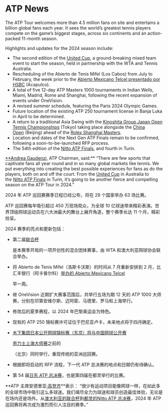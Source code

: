 # ATP News

The ATP Tour welcomes more than 4.5 million fans on site and entertains a billion global fans each year. It sees the world’s greatest tennis players compete on the game’s biggest stages, across six continents and an action-packed 11-month season.

Highlights and updates for the 2024 season include:

- The second edition of the [United Cup](https://www.atptour.com/en/scores/archive/perth-sydney/9900/2024/results), a ground-breaking mixed team event to start the season, held in partnership with the WTA and Tennis Australia.
- Rescheduling of the Abierto de Tenis Mifel (Los Cabos) from July to February, the week prior to the [Abierto Mexicano Telcel presentado por HSBC](https://www.atptour.com/en/tournaments/acapulco/807/overview) (Acapulco).
- A total of five 12-day ATP Masters 1000 tournaments in Indian Wells, Miami, Madrid, Rome and Shanghai, following the recent expansion of events under OneVision.
- A revised summer schedule, featuring the Paris 2024 Olympic Games.
- Future location of the existing ATP 250 tournament license in Banja Luka in April to be determined.
- A return to a traditional Asia Swing with the [Kinoshita Group Japan Open Tennis Championships](https://www.atptour.com/en/tournaments/tokyo/329/overview) (Tokyo) taking place alongside the [China Open](https://www.atptour.com/en/tournaments/beijing/747/overview) (Beijing) ahead of the [Rolex Shanghai Masters](https://www.atptour.com/en/tournaments/shanghai/5014/overview).
- Location and dates of the Next Gen ATP Finals remain to be confirmed, following a soon-to-be-launched RFP process.
- The 54th edition of the [Nitto ATP Finals](https://www.atptour.com/en/tournaments/nitto-atp-finals/605/overview), and fourth in Turin.

[**Andrea Gaudenzi](https://www.atptour.com/en/players/andrea-gaudenzi/g254/overview), ATP Chairman, said:** “There are few sports that captivate fans all year round and in so many global markets like tennis. We put everything into creating the best possible experiences for fans as do the players, both on and off the court. From the [United Cup](https://www.atptour.com/en/scores/archive/perth-sydney/9900/2024/results) in Australia to the [Nitto ATP Finals](https://www.atptour.com/en/tournaments/nitto-atp-finals/605/overview) in Turin, it’s going to be another fierce and compelling season on the ATP Tour in 2024.”

2024 年 ATP 巡回赛赛季日程已经公布，将在 29 个国家举办 63 场比赛。

ATP 巡回赛每年吸引超过 450 万现场观众，为全球 10 亿球迷带来精彩表演。世界顶级网球运动员在六大洲最大的舞台上展开角逐，整个赛季长达 11 个月，精彩纷呈。

2024 赛季的亮点和更新包括：

- 第二届[联合杯](https://www.atptour.com/en/scores/archive/perth-sydney/9900/2024/results)
    
    是本赛季开局的一项开创性的混合团体赛事，由 WTA 和澳大利亚网球协会联合举办。
    
- 将 Abierto de Tenis Mifel（洛斯卡沃斯）的时间从 7 月重新安排到 2 月，比汇丰银行（阿卡普尔科）[举办的 Abierto Mexicano Telcel](https://www.atptour.com/en/tournaments/acapulco/807/overview)
    
    早一周。
    
- 继 OneVision 近期扩大赛事范围后，共举行五场为期 12 天的 ATP 1000 大师赛，分别在印第安维尔斯、迈阿密、马德里、罗马和上海举行。
- 修改后的夏季赛程，以 2024 年巴黎奥运会为特色。
- 现有的 ATP 250 锦标赛许可证位于巴尼亚卢卡，未来地点将于四月确定。
- [木下集团日本公开网球锦标赛（东京）将与](https://www.atptour.com/en/tournaments/tokyo/329/overview)[中国网球公开赛](https://www.atptour.com/en/tournaments/beijing/747/overview)
    
    [劳力士上海大师赛](https://www.atptour.com/en/tournaments/shanghai/5014/overview)之前的
    
    （北京）同时举行，重现传统的亚洲巡回赛。
    
- 根据即将启动的 RFP 流程，下一代 ATP 总决赛的地点和日期仍有待确认。
- 第 54 届[日东 ATP 总决赛](https://www.atptour.com/en/tournaments/nitto-atp-finals/605/overview)，也是第四届在都灵举行的比赛。

**ATP 主席安德里亚[·高登齐](https://www.atptour.com/en/players/andrea-gaudenzi/g254/overview)**表示： “很少有运动项目能像网球一样，在如此多的全球市场中吸引这么多球迷。我们竭尽全力为球迷和球员创造最佳体验，无论是在场内还是场外。从[澳大利亚的联合杯](https://www.atptour.com/en/scores/archive/perth-sydney/9900/2024/results)到[都灵的Nitto ATP 总决赛](https://www.atptour.com/en/tournaments/nitto-atp-finals/605/overview)，2024 年 ATP 巡回赛将再次成为激烈而引人注目的赛季。”